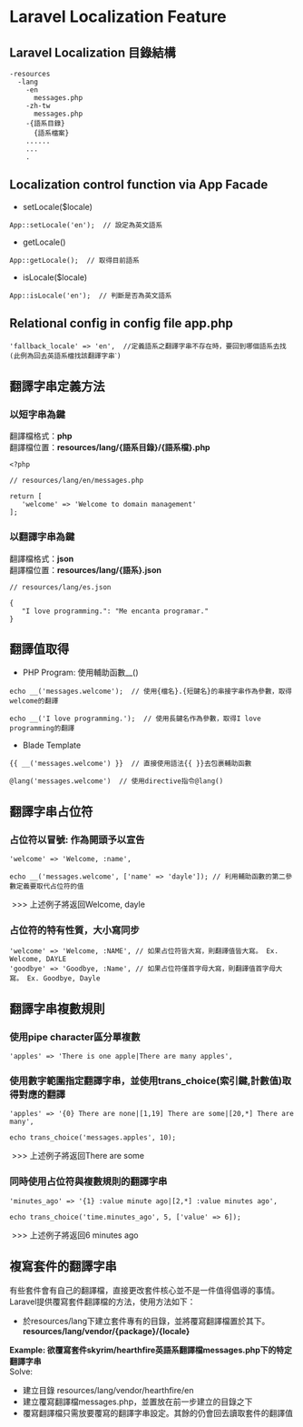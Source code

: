 # Laravel Localization Feature

## **Laravel Localization 目錄結構**
```
-resources
  -lang
    -en
      messages.php
    -zh-tw
      messages.php
    -{語系目錄}
      {語系檔案}
    ......
    ...
    .
```

## **Localization control function via App Facade**
 * setLocale($locale)
```
App::setLocale('en');  // 設定為英文語系
```
 * getLocale()
 ```
App::getLocale();  // 取得目前語系
 ```
 * isLocale($locale)
```
App::isLocale('en');  // 判斷是否為英文語系
```

## **Relational config in config file  app.php**
```
'fallback_locale' => 'en',  //定義語系之翻譯字串不存在時，要回到哪個語系去找(此例為回去英語系檔找該翻譯字串ˋ)
```

## **翻譯字串定義方法**
### 以短字串為鍵
翻譯檔格式：**php**<br/>
翻譯檔位置：**resources/lang/{語系目錄}/{語系檔}.php**
 ```
 <?php

// resources/lang/en/messages.php

return [
    'welcome' => 'Welcome to domain management'
];
 ```

### 以翻譯字串為鍵
翻譯檔格式：**json**<br/>
翻譯檔位置：**resources/lang/{語系}.json**
 ```
 // resources/lang/es.json

 {
    "I love programming.": "Me encanta programar."
}
 ```

 ## **翻譯值取得**
 * PHP Program: 使用輔助函數__()<br/>
 ```
 echo __('messages.welcome');  // 使用{檔名}.{短鍵名}的串接字串作為參數，取得welcome的翻譯

echo __('I love programming.');  // 使用長鍵名作為參數，取得I love programming的翻譯
 ```
 * Blade Template
 ```
{{ __('messages.welcome') }}  // 直接使用語法{{ }}去包裹輔助函數

@lang('messages.welcome')  // 使用directive指令@lang()
 ```

 ## **翻譯字串占位符**
 ### 占位符以冒號: 作為開頭予以宣告
```
'welcome' => 'Welcome, :name',

echo __('messages.welcome', ['name' => 'dayle']); // 利用輔助函數的第二參數定義要取代占位符的值
```
&nbsp;>>> 上述例子將返回Welcome, dayle

### 占位符的特有性質，大小寫同步
```
'welcome' => 'Welcome, :NAME', // 如果占位符皆大寫，則翻譯值皆大寫。 Ex. Welcome, DAYLE
'goodbye' => 'Goodbye, :Name', // 如果占位符僅首字母大寫，則翻譯值首字母大寫。 Ex. Goodbye, Dayle
```

 ## **翻譯字串複數規則**
 ### 使用pipe character區分單複數
 ```
 'apples' => 'There is one apple|There are many apples',
 ```

 ### 使用數字範圍指定翻譯字串，並使用trans_choice(索引鍵,計數值)取得對應的翻譯
 ```
'apples' => '{0} There are none|[1,19] There are some|[20,*] There are many',

echo trans_choice('messages.apples', 10);
```
&nbsp;>>> 上述例子將返回There are some

### 同時使用占位符與複數規則的翻譯字串
```
'minutes_ago' => '{1} :value minute ago|[2,*] :value minutes ago',

echo trans_choice('time.minutes_ago', 5, ['value' => 6]);
 ```
 &nbsp;>>> 上述例子將返回6 minutes ago

 ## **複寫套件的翻譯字串**
 有些套件會有自己的翻譯檔，直接更改套件核心並不是一件值得倡導的事情。<br/>
 Laravel提供覆寫套件翻譯檔的方法，使用方法如下：
 * 於resources/lang下建立套件專有的目錄，並將覆寫翻譯檔置於其下。<br/>
    **resources/lang/vendor/{package}/{locale}**<br/>

**Example: 欲覆寫套件skyrim/hearthfire英語系翻譯檔messages.php下的特定翻譯字串**<br/>
Solve:<br/>
 * 建立目錄 resources/lang/vendor/hearthfire/en
 * 建立覆寫翻譯檔messages.php，並置放在前一步建立的目錄之下
 * 覆寫翻譯檔只需放要覆寫的翻譯字串設定。其餘的仍會回去讀取套件的翻譯值
